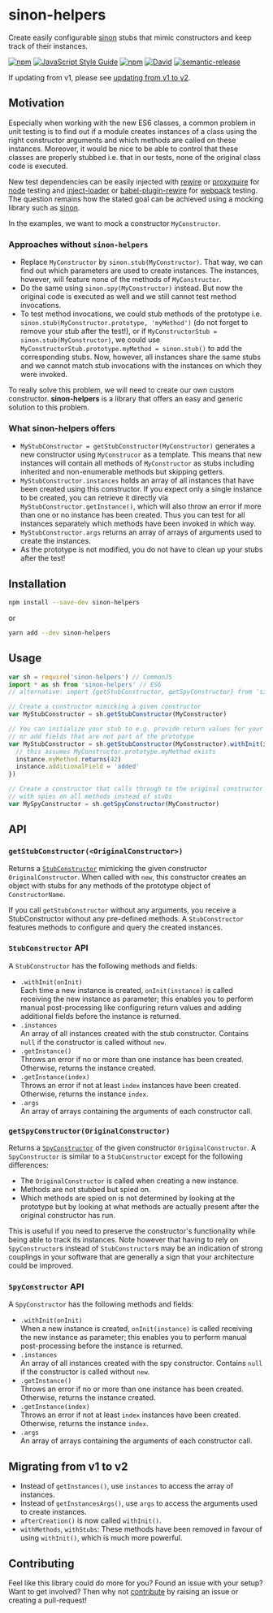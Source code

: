 # sinon-helpers

Create easily configurable [sinon](https://github.com/sinonjs/sinon) stubs that mimic constructors and keep track of their instances.

[![npm](https://img.shields.io/npm/v/sinon-helpers.svg?maxAge=3600)](https://www.npmjs.com/package/sinon-helpers)
[![JavaScript Style Guide](https://img.shields.io/badge/code%20style-standard-brightgreen.svg?maxAge=3600)](http://standardjs.com/)
[![npm](https://img.shields.io/npm/dm/sinon-helpers.svg?maxAge=3600)](https://www.npmjs.com/package/sinon-helpers)
[![David](https://img.shields.io/david/TNG/sinon-helpers.svg?maxAge=3600)](https://david-dm.org/TNG/sinon-helpers)
[![semantic-release](https://img.shields.io/badge/%20%20%F0%9F%93%A6%F0%9F%9A%80-semantic--release-e10079.svg?maxAge=3600)](https://github.com/semantic-release/semantic-release)

If updating from v1, please see [updating from v1 to v2](#migrating-from-v1-to-v2).

## Motivation

Especially when working with the new ES6 classes, a common problem in unit testing is to find out if a module creates
instances of a class using the right constructor arguments and which methods are called on these instances. Moreover,
it would be nice to be able to control that these classes are properly stubbed i.e. that in our tests, none of the
original class code is executed.

New test dependencies can be easily injected with [rewire](https://github.com/jhnns/rewire) or
[proxyquire](https://github.com/thlorenz/proxyquire) for [node](https://nodejs.org) testing and
[inject-loader](https://github.com/plasticine/inject-loader) or
[babel-plugin-rewire](https://github.com/speedskater/babel-plugin-rewire) for [webpack](https://webpack.github.io/)
testing. The question remains how the stated goal can be achieved using a mocking library such as
[sinon](https://github.com/sinonjs/sinon).

In the examples, we want to mock a constructor `MyConstructor`.

### Approaches without `sinon-helpers`

- Replace `MyConstructor` by `sinon.stub(MyConstructor)`. That way, we can find out which parameters are used to create
  instances. The instances, however, will feature none of the methods of `MyConstructor`.
- Do the same using `sinon.spy(MyConstructor)` instead. But now the original code is executed as well and we still
  cannot test method invocations.
- To test method invocations, we could stub methods of the prototype i.e.
  `sinon.stub(MyConstructor.prototype, 'myMethod')` (do not forget to remove your stub after the test!), or if
  `MyConstructorStub = sinon.stub(MyConstructor)`, we could use `MyConstructorStub.prototype.myMethod = sinon.stub()` to
  add the corresponding stubs. Now, however, all instances share the same stubs and we cannot match stub invocations with
  the instances on which they were invoked.

To really solve this problem, we will need to create our own custom constructor. **sinon-helpers** is a library that
offers an easy and generic solution to this problem.

### What **sinon-helpers** offers

- `MyStubConstructor = getStubConstructor(MyConstructor)` generates a new constructor using `MyConstrucor` as a template. This means that new instances will contain all methods of `MyConstructor` as stubs including inherited and non-enumerable methods but skipping getters.
- `MyStubConstructor.instances` holds an array of all instances that have been created using this constructor. If you expect only a single instance to be created, you can retrieve it directly via `MyStubConstructor.getInstance()`, which will also throw an error if more than one or no instance has been created. Thus you can test for all instances separately which methods have been invoked in which way.
- `MyStubConstructor.args` returns an array of arrays of arguments used to create the instances.
- As the prototype is not modified, you do not have to clean up your stubs after the test!

## Installation

```bash
npm install --save-dev sinon-helpers
```

or

```bash
yarn add --dev sinon-helpers
```

## Usage

```js
var sh = require('sinon-helpers') // CommonJS
import * as sh from 'sinon-helpers' // ES6
// alternative: import {getStubConstructor, getSpyConstructor} from 'sinon-helpers'

// Create a constructor mimicking a given constructor
var MyStubConstructor = sh.getStubConstructor(MyConstructor)

// You can initialize your stub to e.g. provide return values for your methods
// or add fields that are not part of the prototype
var MyStubConstructor = sh.getStubConstructor(MyConstructor).withInit(instance => {
  // this assumes MyConstructor.prototype.myMethod exists
  instance.myMethod.returns(42)
  instance.additionalField = 'added'
})

// Create a constructor that calls through to the original constructor
// with spies on all methods instead of stubs
var MySpyConstructor = sh.getSpyConstructor(MyConstructor)
```

## API

### `getStubConstructor(<OriginalConstructor>)`

Returns a [`StubConstructor`](#stubconstructor-api) mimicking the given constructor `OriginalConstructor`. When called with `new`, this constructor creates an object with stubs for any methods of the prototype object of `ConstructorName`.

If you call `getStubConstructor` without any arguments, you receive a StubConstructor without any pre-defined methods. A `StubConstructor` features methods to configure and query the created instances.

### `StubConstructor` API

A `StubConstructor` has the following methods and fields:

- `.withInit(onInit)`  
  Each time a new instance is created, `onInit(instance)` is called receiving the new instance as parameter; this enables you to perform manual post-processing like configuring return values and adding additional fields before the instance is returned.
- `.instances`  
  An array of all instances created with the stub constructor. Contains `null` if the constructor is called without `new`.
- `.getInstance()`  
  Throws an error if no or more than one instance has been created. Otherwise, returns the instance created.
- `.getInstance(index)`  
  Throws an error if not at least `index` instances have been created. Otherwise, returns the instance `index`.
- `.args`  
  An array of arrays containing the arguments of each constructor call.

### `getSpyConstructor(OriginalConstructor)`

Returns a [`SpyConstructor`](#spyconstructor-api) of the given constructor `OriginalConstructor`. A `SpyConstructor` is similar to a `StubConstructor` except for the following differences:

- The `OriginalConstructor` is called when creating a new instance.
- Methods are not stubbed but spied on.
- Which methods are spied on is not determined by looking at the prototype but by looking at what methods are actually present after the original constructor has run.

This is useful if you need to preserve the constructor's functionality while being able to track its instances. Note however that having to rely on `SpyConstructor`s instead of `StubConstructor`s may be an indication of strong couplings in your software that are generally a sign that your architecture could be improved.

### `SpyConstructor` API

A `SpyConstructor` has the following methods and fields:

- `.withInit(onInit)`  
  When a new instance is created, `onInit(instance)` is called receiving the new instance as parameter; this enables you to perform manual post-processing before the instance is returned.
- `.instances`  
  An array of all instances created with the spy constructor. Contains `null` if the constructor is called without `new`.
- `.getInstance()`  
  Throws an error if no or more than one instance has been created. Otherwise, returns the instance created.
- `.getInstance(index)`  
  Throws an error if not at least `index` instances have been created. Otherwise, returns the instance `index`.
- `.args`  
  An array of arrays containing the arguments of each constructor call.

## Migrating from v1 to v2

- Instead of `getInstances()`, use `instances` to access the array of instances.
- Instead of `getInstancesArgs()`, use `args` to access the arguments used to create instances.
- `afterCreation()` is now called `withInit()`.
- `withMethods`, `withStubs`: These methods have been removed in favour of using `withInit()`, which is much more powerful.

## Contributing

Feel like this library could do more for you? Found an issue with your setup? Want to get involved? Then why not [contribute](./CONTRIBUTING.md) by raising an issue or creating a pull-request!
